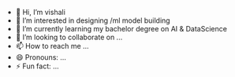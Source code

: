 - 👋 Hi, I’m vishali
- 👀 I’m interested in designing /ml model building
- 🌱 I’m currently learning my bachelor degree on AI & DataScience
- 💞️ I’m looking to collaborate on ...
- 📫 How to reach me ...
- 😄 Pronouns: ...
- ⚡ Fun fact: ...

<!---
vish625/vish625 is a ✨ special ✨ repository because its `README.md` (this file) appears on your GitHub profile.
You can click the Preview link to take a look at your changes.
--->
